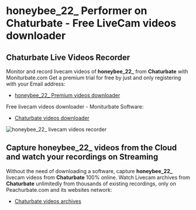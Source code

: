 # honeybee_22_ Performer on Chaturbate - Free LiveCam videos downloader

## Chaturbate Live Videos Recorder

Monitor and record livecam videos of **honeybee_22_** from **Chaturbate** with Moniturbate.com
Get a premium trial for free by just and only registering with your Email address:
* [honeybee_22_ Premium videos downloader](https://moniturbate.com/request-demo-licence-key.html)

Free livecam videos downloader - Moniturbate Software:
* [Chaturbate videos downloader](https://moniturbate.com/moniturbate-download-software.html)

![honeybee_22_ livecam videos recorder](https://peachurnet.com/templates/moniturbate-software.png)


## Capture honeybee_22_ videos from the Cloud and watch your recordings on Streaming

Without the need of downloading a software, capture **honeybee_22_** livecam videos from **Chaturbate** 100% online.
Watch Livecam archives from **Chaturbate** unlimitedly from thousands of existing recordings, only on Peachurbate.com and its websites network:
* [Chaturbate videos archives](https://peachurnet.com/)